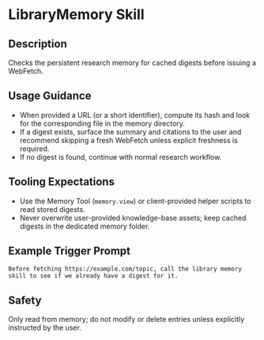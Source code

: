 # LibraryMemory Skill

## Description
Checks the persistent research memory for cached digests before issuing a WebFetch.

## Usage Guidance
- When provided a URL (or a short identifier), compute its hash and look for the corresponding file in the memory directory.
- If a digest exists, surface the summary and citations to the user and recommend skipping a fresh WebFetch unless explicit freshness is required.
- If no digest is found, continue with normal research workflow.

## Tooling Expectations
- Use the Memory Tool (`memory.view`) or client-provided helper scripts to read stored digests.
- Never overwrite user-provided knowledge-base assets; keep cached digests in the dedicated memory folder.

## Example Trigger Prompt
```
Before fetching https://example.com/topic, call the library memory skill to see if we already have a digest for it.
```

## Safety
Only read from memory; do not modify or delete entries unless explicitly instructed by the user.
